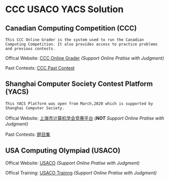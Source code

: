 # CCC USACO YACS Solution

## **Canadian Computing Competition (CCC)**

    This CCC Online Grader is the system used to run the Canadian Computing Competition. It also provides access to practice problems and previous contests.

Offical Website: [CCC Online Grader](https://cccgrader.com/) *(Support Online Pratise with Judgment)*

Past Contests: [CCC Past Contest](https://cemc.uwaterloo.ca/contests/past_contests.html#ccc)

## **Shanghai Computer Society Contest Platform (YACS)**

    This YACS Platform was open from March,2020 which is supported by Shanghai Computer Society.

Offical Website: [上海市计算机学会竞赛平台](https://iai.sh.cn/) *(**NOT** Support Online Pratise with Judgment)*

Past Contests: [题目集](https://iai.sh.cn/problem/index)

## **USA Computing Olympiad (USACO)**

Offical Website: [USACO](http://usaco.org/) *(Support Online Pratise with Judgment)*

Offical Training: [USACO Trainng](https://train.usaco.org/) *(Support Online Pratise with Judgment)*
